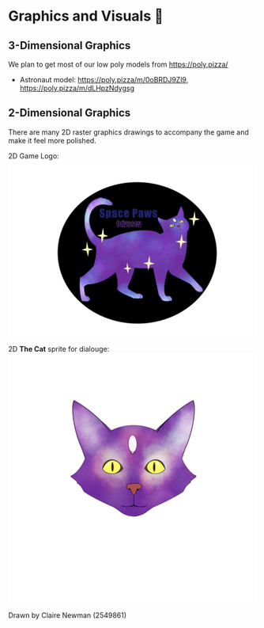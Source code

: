 # Graphics and Visuals  :art:


## 3-Dimensional Graphics

We plan to get most of our low poly models from https://poly.pizza/
- Astronaut model: https://poly.pizza/m/0oBRDJ9Zl9, https://poly.pizza/m/dLHpzNdygsg


## 2-Dimensional Graphics
There are many 2D raster graphics drawings to accompany the game and make it feel more polished.

2D Game Logo:
![Cat Logo](media/SpacePawsOdyssey.png)


2D **The Cat** sprite for dialouge:
![Cat Sprite](media/SpaceCat.png)

Drawn by Claire Newman (2549861)


